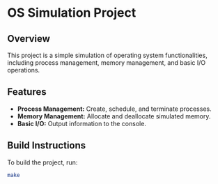 # OS Simulation Project

## Overview

This project is a simple simulation of operating system functionalities, including process management, memory management, and basic I/O operations.

## Features

- **Process Management:** Create, schedule, and terminate processes.
- **Memory Management:** Allocate and deallocate simulated memory.
- **Basic I/O:** Output information to the console.

## Build Instructions

To build the project, run:

```bash
make
